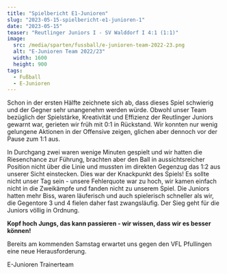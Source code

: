 ```yaml
---
title: "Spielbericht E1-Junioren"
slug: "2023-05-15-spielbericht-e1-junioren-1"
date: "2023-05-15"
teaser: "Reutlinger Juniors I - SV Walddorf I 4:1 (1:1)"
image:
  src: /media/sparten/fussball/e-junioren-team-2022-23.png
  alt: "E-Junioren Team 2022/23"
  width: 1600
  height: 900
tags:
  - Fußball
  - E-Junioren
---
```

Schon in der ersten Hälfte zeichnete sich ab, dass dieses Spiel schwierig und der Gegner sehr unangenehm werden würde. Obwohl unser Team bezüglich der Spielstärke, Kreativität und Effizienz der Reutlinger Juniors gewarnt war, gerieten wir früh mit 0:1 in Rückstand. Wir konnten nur wenig gelungene Aktionen in der Offensive zeigen, glichen aber dennoch vor der Pause zum 1:1 aus. 

In Durchgang zwei waren wenige Minuten gespielt und wir hatten die Riesenchance zur Führung, brachten aber den Ball in aussichtsreicher Position nicht über die Linie und mussten im direkten Gegenzug das 1:2 aus unserer Sicht einstecken. Dies war der Knackpunkt des Spiels! Es sollte nicht unser Tag sein - unsere Fehlerquote war zu hoch, wir kamen einfach nicht in die Zweikämpfe und fanden nicht zu unserem Spiel. Die Juniors hatten mehr Biss, waren läuferisch und auch spielerisch schneller als wir, die Gegentore 3 und 4 fielen daher fast zwangsläufig. Der Sieg geht für die Juniors völlig in Ordnung.

**Kopf hoch Jungs, das kann passieren - wir wissen, dass wir es besser können!**

Bereits am kommenden Samstag erwartet uns gegen den VFL Pfullingen eine neue Herausforderung.

E-Junioren Trainerteam
